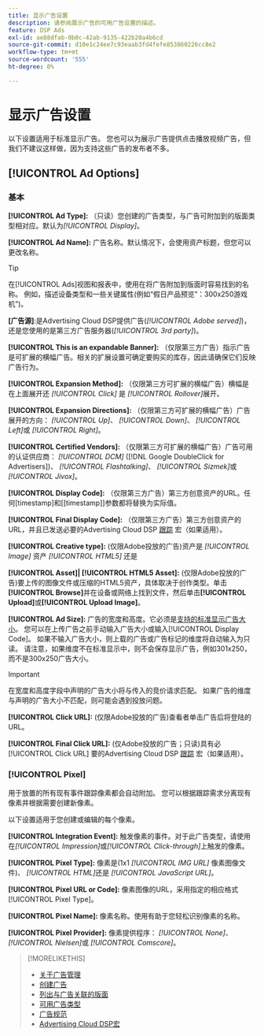 ```yaml
---
title: 显示广告设置
description: 请参阅展示广告的可用广告设置的描述。
feature: DSP Ads
exl-id: ae88dfab-0b0c-42ab-9135-422b20a4b6cd
source-git-commit: d10e1c24ee7c93eaab3fd4fefe853860226cc8e2
workflow-type: tm+mt
source-wordcount: '555'
ht-degree: 0%

---
```


# 显示广告设置

以下设置适用于标准显示广告。 您也可以为展示广告提供点击播放视频广告，但我们不建议这样做，因为支持这些广告的发布者不多。

## [!UICONTROL Ad Options]

### 基本

**[!UICONTROL Ad Type]:** （只读）您创建的广告类型，与广告可附加到的版面类型相对应。默认为&#x200B;*[!UICONTROL Display]*。

**[!UICONTROL Ad Name]:** 广告名称。默认情况下，会使用资产标题，但您可以更改名称。

>[!TIP]
>
> 在[!UICONTROL Ads]视图和报表中，使用在将广告附加到版面时容易找到的名称。 例如，描述设备类型和一些关键属性(例如“假日产品预览”：300x250游戏机”)。

**\[广告源\]**:是Advertising Cloud DSP提供广告(*[!UICONTROL Adobe served]*)，还是您使用的是第三方广告服务器(*[!UICONTROL 3rd party]*)。

**[!UICONTROL This is an expandable Banner]:** （仅限第三方广告）指示广告是可扩展的横幅广告。相关的扩展设置可确定要购买的库存，因此请确保它们反映广告行为。

**[!UICONTROL Expansion Method]:** （仅限第三方可扩展的横幅广告）横幅是在上面展开还 *[!UICONTROL Click]* 是 *[!UICONTROL Rollover]*&#x200B;展开。

**[!UICONTROL Expansion Directions]:** （仅限第三方可扩展的横幅广告）广告展开的方向： *[!UICONTROL Up]*、  *[!UICONTROL Down]*、  *[!UICONTROL Left]*&#x200B;或 *[!UICONTROL Right]*。

**[!UICONTROL Certified Vendors]:** （仅限第三方可扩展的横幅广告）广告可用的认证供应商： *[!UICONTROL DCM]* ([!DNL Google DoubleClick for Advertisers])、 *[!UICONTROL Flashtalking]*、 *[!UICONTROL Sizmek]*&#x200B;或 *[!UICONTROL Jivox]*。

**[!UICONTROL Display Code]:** （仅限第三方广告）第三方创意资产的URL。任何[timestamp]和[[timestamp]]参数都将替换为实际值。

**[!UICONTROL Final Display Code]:** （仅限第三方广告）第三方创意资产的URL，并且已发送必要的Advertising Cloud DSP [跟踪](/help/dsp/campaign-management/macros.md) 宏（如果适用）。

**[!UICONTROL Creative type]:** (仅限Adobe投放的广告)资产是 *[!UICONTROL Image]* 资产 *[!UICONTROL HTML5]* 还是

**[!UICONTROL Asset]|  [!UICONTROL HTML5 Asset]:** (仅限Adobe投放的广告)要上传的图像文件或压缩的HTML5资产，具体取决于创作类型。单击&#x200B;**[!UICONTROL Browse]**&#x200B;并在设备或网络上找到文件，然后单击&#x200B;**[!UICONTROL Upload]**&#x200B;或&#x200B;**[!UICONTROL Upload Image]**。

**[!UICONTROL Ad Size]:** 广告的宽度和高度。它必须是[支持的标准显示广告大小](/help/dsp/assets/ad-specs.pdf)。 您可以在上传广告之前手动输入广告大小或输入[!UICONTROL Display Code]。 如果不输入广告大小，则上载的广告或广告标记的维度将自动输入为只读。 请注意，如果维度不在标准显示中，则不会保存显示广告，例如301x250，而不是300x250广告大小。

>[!IMPORTANT]
>
> 在宽度和高度字段中声明的广告大小将与传入的竞价请求匹配。 如果广告的维度与声明的广告大小不匹配，则可能会遇到投放问题。

**[!UICONTROL Click URL]:** (仅限Adobe投放的广告)查看者单击广告后将登陆的URL。

**[!UICONTROL Final Click URL]:** (仅Adobe投放的广告；只读)具有必 [!UICONTROL Click URL] 要的Advertising Cloud DSP [跟踪](/help/dsp/campaign-management/macros.md) 宏（如果适用）。

### [!UICONTROL Pixel]

用于放置的所有现有事件跟踪像素都会自动附加。 您可以根据跟踪需求分离现有像素并根据需要创建新像素。

以下设置适用于您创建或编辑的每个像素。

**[!UICONTROL Integration Event]:** 触发像素的事件。对于此广告类型，请使用在&#x200B;*[!UICONTROL Impression]*&#x200B;或&#x200B;*[!UICONTROL Click-through]*&#x200B;上触发的像素。

**[!UICONTROL Pixel Type]:** 像素是(1x1 *[!UICONTROL IMG URL]* 像素图像文件)、 *[!UICONTROL HTML]*&#x200B;还是 *[!UICONTROL JavaScript URL]*。

**[!UICONTROL Pixel URL or Code]:** 像素图像的URL，采用指定的相应格式 [!UICONTROL Pixel Type]。

**[!UICONTROL Pixel Name]:** 像素名称。使用有助于您轻松识别像素的名称。

**[!UICONTROL Pixel Provider]:** 像素提供程序： *[!UICONTROL None]*、  *[!UICONTROL Nielsen]*&#x200B;或 *[!UICONTROL Comscore]*。

>[!MORELIKETHIS]
>
>* [关于广告管理](ad-about.md)
>* [创建广告](ad-create.md)
>* [列出与广告关联的版面](ad-list-placements.md)
>* [可用广告类型](ad-types.md)
>* [广告规范](/help/dsp/assets/ad-specs.pdf)
>* [Advertising Cloud DSP宏](/help/dsp/campaign-management/macros.md)

